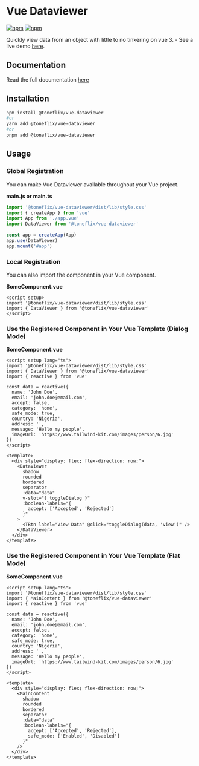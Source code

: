 # Vue Dataviewer

[![npm](https://img.shields.io/npm/v/@toneflix/vue-dataviewer.svg?style=flat-square)](https://www.npmjs.com/package/@toneflix/vue-dataviewer)
[![npm](https://img.shields.io/npm/dt/@toneflix/vue-dataviewer.svg?style=flat-square)](https://www.npmjs.com/package/@toneflix/vue-dataviewer)

Quickly view data from an object with little to no tinkering on vue 3. - See a live demo [here](https://toneflix.github.io/vue-component-pack/vue-dataviewer/demo.html).

<!-- <p align="center">
    <img width="200" src="https://toneflix.github.io/vue-component-pack/vue-dataviewer/images/banner.png" alt="Vue Dataviewer">
    <img width="200" src="https://vuejs.org/images/logo.png" alt="Vue.js">
</p> -->

## Documentation

Read the full documentation [here](https://toneflix.github.io/vue-component-pack/vue-dataviewer/)

## Installation

```bash
npm install @toneflix/vue-dataviewer
#or
yarn add @toneflix/vue-dataviewer
#or
pnpm add @toneflix/vue-dataviewer
```

## Usage

### Global Registration

You can make Vue Dataviewer available throughout your Vue project.

**main.js or main.ts**

```js
import '@toneflix/vue-dataviewer/dist/lib/style.css'
import { createApp } from 'vue'
import App from './app.vue'
import DataViewer from '@toneflix/vue-dataviewer'

const app = createApp(App)
app.use(DataViewer)
app.mount('#app')
```

### Local Registration

You can also import the component in your Vue component.

**SomeComponent.vue**

```vue
<script setup>
import '@toneflix/vue-dataviewer/dist/lib/style.css'
import { DataViewer } from '@toneflix/vue-dataviewer'
</script>
```

### Use the Registered Component in Your Vue Template (Dialog Mode)

**SomeComponent.vue**

```vue
<script setup lang="ts">
import '@toneflix/vue-dataviewer/dist/lib/style.css'
import { DataViewer } from '@toneflix/vue-dataviewer'
import { reactive } from 'vue'

const data = reactive({
  name: 'John Doe',
  email: 'john.doe@email.com',
  accept: false,
  category: 'home',
  safe_mode: true,
  country: 'Nigeria',
  address: '',
  message: 'Hello my people',
  imageUrl: 'https://www.tailwind-kit.com/images/person/6.jpg'
})
</script>

<template>
  <div style="display: flex; flex-direction: row;">
    <DataViewer
      shadow
      rounded
      bordered
      separator
      :data="data"
      v-slot="{ toggleDialog }"
      :boolean-labels="{
        accept: ['Accepted', 'Rejected']
      }"
    >
      <TBtn label="View Data" @click="toggleDialog(data, 'view')" />
    </DataViewer>
  </div>
</template>
```

### Use the Registered Component in Your Vue Template (Flat Mode)

**SomeComponent.vue**

```vue
<script setup lang="ts">
import '@toneflix/vue-dataviewer/dist/lib/style.css'
import { MainContent } from '@toneflix/vue-dataviewer'
import { reactive } from 'vue'

const data = reactive({
  name: 'John Doe',
  email: 'john.doe@email.com',
  accept: false,
  category: 'home',
  safe_mode: true,
  country: 'Nigeria',
  address: '',
  message: 'Hello my people',
  imageUrl: 'https://www.tailwind-kit.com/images/person/6.jpg'
})
</script>

<template>
  <div style="display: flex; flex-direction: row;">
    <MainContent
      shadow
      rounded
      bordered
      separator
      :data="data"
      :boolean-labels="{
        accept: ['Accepted', 'Rejected'],
        safe_mode: ['Enabled', 'Disabled']
      }"
    />
  </div>
</template>
```

